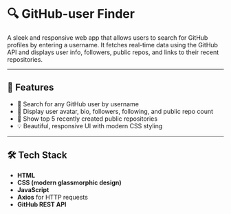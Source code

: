 # 🔍 GitHub-user Finder

A sleek and responsive web app that allows users to search for GitHub profiles by entering a username. It fetches real-time data using the GitHub API and displays user info, followers, public repos, and links to their recent repositories.

---

## 🚀 Features

- 🔎 Search for any GitHub user by username
- 👤 Display user avatar, bio, followers, following, and public repo count
- 📁 Show top 5 recently created public repositories
- 💡 Beautiful, responsive UI with modern CSS styling

---

## 🛠️ Tech Stack

- **HTML**
- **CSS (modern glassmorphic design)**
- **JavaScript**
- **Axios** for HTTP requests
- **GitHub REST API**

